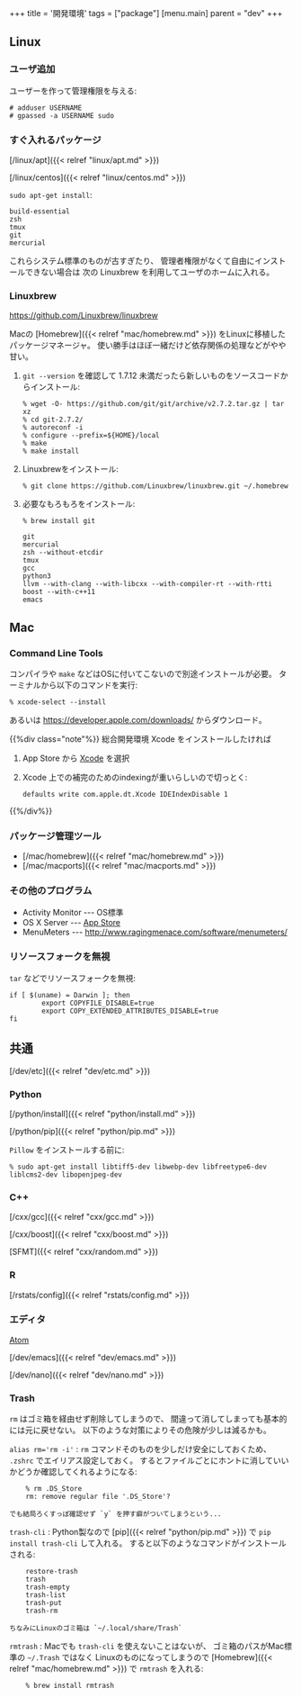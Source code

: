 +++
title = '開発環境'
tags = ["package"]
[menu.main]
  parent = "dev"
+++

## Linux

### ユーザ追加

ユーザーを作って管理権限を与える:

    # adduser USERNAME
    # gpassed -a USERNAME sudo

### すぐ入れるパッケージ

[/linux/apt]({{< relref "linux/apt.md" >}})

[/linux/centos]({{< relref "linux/centos.md" >}})

`sudo apt-get install`:

    build-essential
    zsh
    tmux
    git
    mercurial

これらシステム標準のものが古すぎたり、
管理者権限がなくて自由にインストールできない場合は
次の Linuxbrew を利用してユーザのホームに入れる。

### Linuxbrew

<https://github.com/Linuxbrew/linuxbrew>

Macの [Homebrew]({{< relref "mac/homebrew.md" >}}) をLinuxに移植したパッケージマネージャ。
使い勝手はほぼ一緒だけど依存関係の処理などがやや甘い。

1.  `git --version` を確認して
    1.7.12 未満だったら新しいものをソースコードからインストール:

        % wget -O- https://github.com/git/git/archive/v2.7.2.tar.gz | tar xz
        % cd git-2.7.2/
        % autoreconf -i
        % configure --prefix=${HOME}/local
        % make
        % make install

2.  Linuxbrewをインストール:

        % git clone https://github.com/Linuxbrew/linuxbrew.git ~/.homebrew

3.  必要なもろもろをインストール:

        % brew install git

        git
        mercurial
        zsh --without-etcdir
        tmux
        gcc
        python3
        llvm --with-clang --with-libcxx --with-compiler-rt --with-rtti
        boost --with-c++11
        emacs

## Mac

### Command Line Tools

コンパイラや `make` などはOSに付いてこないので別途インストールが必要。
ターミナルから以下のコマンドを実行:

    % xcode-select --install

あるいは <https://developer.apple.com/downloads/> からダウンロード。

{{%div class="note"%}}
総合開発環境 Xcode をインストールしたければ

1.  App Store から
    [Xcode](https://itunes.apple.com/jp/app/xcode/id497799835)
    を選択
2.  Xcode 上での補完のためのindexingが重いらしいので切っとく:

        defaults write com.apple.dt.Xcode IDEIndexDisable 1

{{%/div%}}
### パッケージ管理ツール

-   [/mac/homebrew]({{< relref "mac/homebrew.md" >}})
-   [/mac/macports]({{< relref "mac/macports.md" >}})

### その他のプログラム

-   Activity Monitor --- OS標準
-   OS X Server
    --- [App Store](https://itunes.apple.com/jp/app/os-x-server/id537441259)
-   MenuMeters --- <http://www.ragingmenace.com/software/menumeters/>

### リソースフォークを無視

`tar` などでリソースフォークを無視:

    if [ $(uname) = Darwin ]; then
            export COPYFILE_DISABLE=true
            export COPY_EXTENDED_ATTRIBUTES_DISABLE=true
    fi

## 共通

[/dev/etc]({{< relref "dev/etc.md" >}})

### Python

[/python/install]({{< relref "python/install.md" >}})

[/python/pip]({{< relref "python/pip.md" >}})

`Pillow` をインストールする前に:

    % sudo apt-get install libtiff5-dev libwebp-dev libfreetype6-dev liblcms2-dev libopenjpeg-dev

### C++

[/cxx/gcc]({{< relref "cxx/gcc.md" >}})

[/cxx/boost]({{< relref "cxx/boost.md" >}})

[SFMT]({{< relref "cxx/random.md" >}})

### R

[/rstats/config]({{< relref "rstats/config.md" >}})

### エディタ

[Atom](https://atom.io/)

[/dev/emacs]({{< relref "dev/emacs.md" >}})

[/dev/nano]({{< relref "dev/nano.md" >}})

### Trash

`rm` はゴミ箱を経由せず削除してしまうので、
間違って消してしまっても基本的には元に戻せない。
以下のような対策によりその危険が少しは減るかも。

`alias rm='rm -i'`
:   `rm` コマンドそのものを少しだけ安全にしておくため、
    `.zshrc` でエイリアス設定しておく。
    するとファイルごとにホントに消していいかどうか確認してくれるようになる:

        % rm .DS_Store
        rm: remove regular file '.DS_Store'?

    でも結局ろくすっぽ確認せず `y` を押す癖がついてしまうという...

`trash-cli`
:   Python製なので [pip]({{< relref "python/pip.md" >}}) で
    `pip install trash-cli` して入れる。
    すると以下のようなコマンドがインストールされる:

        restore-trash
        trash
        trash-empty
        trash-list
        trash-put
        trash-rm

    ちなみにLinuxのゴミ箱は `~/.local/share/Trash`

`rmtrash`
:   Macでも `trash-cli` を使えないことはないが、
    ゴミ箱のパスがMac標準の `~/.Trash` ではなく
    Linuxのものになってしまうので
    [Homebrew]({{< relref "mac/homebrew.md" >}}) で `rmtrash` を入れる:

        % brew install rmtrash
